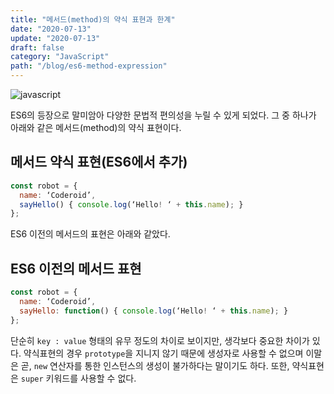 ```yaml
---
title: "메서드(method)의 약식 표현과 한계"
date: "2020-07-13"
update: "2020-07-13"
draft: false
category: "JavaScript"
path: "/blog/es6-method-expression"
---
```


![javascript](https://blog.martinwork.co.kr/images/javascript/javascript.png)

ES6의 등장으로 말미암아 다양한 문법적 편의성을 누릴 수 있게 되었다. 그 중 하나가 아래와 같은 메서드(method)의 약식 표현이다.

## 메서드 약식 표현(ES6에서 추가)

```javascript
const robot = {
  name: ‘Coderoid’,
  sayHello() { console.log(‘Hello! ‘ + this.name); }
};
```

ES6 이전의 메서드의 표현은 아래와 같았다.

## ES6 이전의 메서드 표현

```javascript
const robot = {
  name: ‘Coderoid’,
  sayHello: function() { console.log(‘Hello! ‘ + this.name); }
};
```

단순히 `key : value`  형태의 유무 정도의 차이로 보이지만, 생각보다 중요한 차이가 있다.
약식표현의 경우 `prototype`을 지니지 않기 때문에 생성자로 사용할 수 없으며 이말은 곧, `new` 연산자를 통한 인스턴스의 생성이 불가하다는 말이기도 하다. 또한, 약식표현은 `super` 키워드를 사용할 수 없다.
